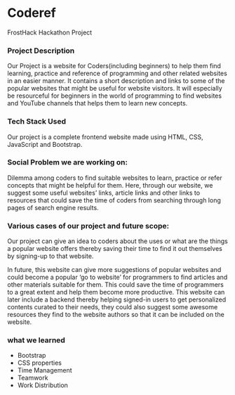 # Coderef
FrostHack Hackathon Project
### Project Description
Our Project is a website for Coders(including beginners) to help them find learning, practice and reference of programming and other related websites in an easier manner. It contains a short description and links to some of the popular websites that might be useful for website visitors. It will especially be resourceful for beginners in the world of programming to find websites and YouTube channels that helps them to learn new concepts.

### Tech Stack Used
Our project is a complete frontend website made using HTML, CSS, JavaScript and Bootstrap.

### Social Problem we are working on: 
Dilemma among coders to find suitable websites to learn, practice or refer concepts that might be helpful for them. Here, through our website, we suggest some useful websites’ links, article links and other links to resources that could save the time of coders from searching through long pages of search engine results.

### Various cases of our project and future scope:
Our project can give an idea to coders about the uses or what are the things a popular website offers thereby saving their time to find it out themselves by signing-up to that website. 

In future, this website can give more suggestions of popular websites and could become a popular ‘go to website’ for programmers to find articles and other materials suitable for them. This could save the time of programmers to a great extent and help them become more productive. This website can later include a backend thereby helping signed-in users to get personalized contents curated to their needs, they could also suggest some awesome resources they find to the website authors so that it can be included on the website.

### what we learned
* Bootstrap
* CSS properties
* Time Management
* Teamwork
* Work Distribution
